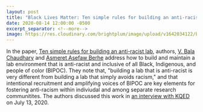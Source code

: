 ```yaml
---
layout: post
title: "Black Lives Matter: Ten simple rules for building an anti-racist lab"
date: 2020-08-14 12:00:00 -0500
excerpt_separator: <!--more-->
image: https://res.cloudinary.com/brightplum/image/upload/v1642034122/blm-stanford-archive/posts/anti-racist-lab.jpg
---
```


In the paper, [Ten simple rules for building an anti-racist lab][ten-rules], authors, [V. Bala Chaudhary][chaudhary] and [Asmeret Asefaw Berhe][berhe] address <!--more--> how to build and maintain a lab environment that is anti-racist and inclusive of all Black, Indigenous, and people of color (BIPOC). They note that, "building a lab that is anti-racist is very different from building a lab that simply avoids racism," and that intentional recruitment and amplifying voices of BIPOC are key elements for fostering anti-racism within indiviudal and among separate research communitites. The authors discussed this work in [an interview with KQED][interiew-kqed] on July 13, 2020.

[ten-rules]: https://nam01.safelinks.protection.outlook.com/?url=https%3A%2F%2Fecoevorxiv.org%2F4a9p8%2F%3Ffbclid%3DIwAR1aVIM3I3Ieyyb4VYSVXyCdjAcFNP0iy8dxu1HjAU9s66yrt8VAJCQH_PQ&data=01%7C01%7Cjglover%40stanfordhealthcare.org%7C043df87b38524e16d87108d83ecfcea4%7C9866b506dc9d48ddb7203a50db77a1cc%7C0&sdata=sZ%2BDaoJ52qQWJChw5MPjFRU7H0L7RdftvL%2FR30x0npw%3D&reserved=0
[chaudhary]: https://nam01.safelinks.protection.outlook.com/?url=http%3A%2F%2Fwww.balachaudhary.com%2Findex.html&data=01%7C01%7Cjglover%40stanfordhealthcare.org%7C043df87b38524e16d87108d83ecfcea4%7C9866b506dc9d48ddb7203a50db77a1cc%7C0&sdata=QiLLz7IWJAdjevkTy12PUXZRNXfyOFV53jOVBADy9OU%3D&reserved=0
[berhe]: https://nam01.safelinks.protection.outlook.com/?url=https%3A%2F%2Fnews.ucmerced.edu%2Fnews%2F2020%2Fprofessor-and-falasco-chair-berhe-recognized-carnegie-corporation-distinguished-immigrant&data=01%7C01%7Cjglover%40stanfordhealthcare.org%7C043df87b38524e16d87108d83ecfcea4%7C9866b506dc9d48ddb7203a50db77a1cc%7C0&sdata=0M5cNdLgUMqKroInZfiqEa%2FfzL98yztq4ZcczsguFWo%3D&reserved=0
[interiew-kqed]: https://nam01.safelinks.protection.outlook.com/?url=https%3A%2F%2Fwww.kqed.org%2Fscience%2F1966972%2Ften-simple-rules-for-building-an-anti-racist-research-lab&data=01%7C01%7Cjglover%40stanfordhealthcare.org%7C043df87b38524e16d87108d83ecfcea4%7C9866b506dc9d48ddb7203a50db77a1cc%7C0&sdata=PrbBrjqz%2Bey0%2BZTZwZVkulC0Y9tbivoKEtHTs%2Fs5qrM%3D&reserved=0
